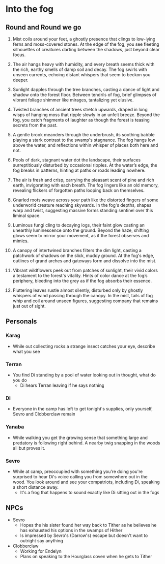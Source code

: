 # Into the fog
## Round and Round we go
1. Mist coils around your feet, a ghostly presence that clings to low-lying ferns and moss-covered stones. At the edge of the fog, you see fleeting silhouettes of creatures darting between the shadows, just beyond clear focus.

2. The air hangs heavy with humidity, and every breath seems thick with the rich, earthy smells of damp soil and decay. The fog swirls with unseen currents, echoing distant whispers that seem to beckon you deeper.

3. Sunlight dapples through the tree branches, casting a dance of light and shadow onto the forest floor. Between tendrils of fog, brief glimpses of vibrant foliage shimmer like mirages, tantalizing yet elusive.

4. Twisted branches of ancient trees stretch upwards, draped in long wisps of hanging moss that ripple slowly in an unfelt breeze. Beyond the fog, you catch fragments of laughter as though the forest is teasing secrets from the past.

5. A gentle brook meanders through the underbrush, its soothing babble playing a stark contrast to the swamp's stagnance. The fog hangs low above the water, and reflections within whisper of places both here and not.

6. Pools of dark, stagnant water dot the landscape, their surfaces surreptitiously disturbed by occasional ripples. At the water’s edge, the fog breaks in patterns, hinting at paths or roads leading nowhere.

7. The air is fresh and crisp, carrying the pleasant scent of pine and rich earth, invigorating with each breath. The fog lingers like an old memory, revealing flickers of forgotten paths looping back on themselves.

8. Gnarled roots weave across your path like the distorted fingers of some underworld creature reaching skywards. In the fog's depths, shapes warp and twist, suggesting massive forms standing sentinel over this liminal space.

9. Luminous fungi cling to decaying logs, their faint glow casting an unearthly luminescence onto the ground. Beyond the haze, shifting glows seem to mirror your movement, as if the forest observes and mimics.

10. A canopy of intertwined branches filters the dim light, casting a patchwork of shadows on the slick, muddy ground. At the fog's edge, outlines of grand arches and gateways form and dissolve into the mist.

11. Vibrant wildflowers peek out from patches of sunlight, their vivid colors a testament to the forest's vitality. Hints of color dance at the fog’s periphery, bleeding into the grey as if the fog absorbs their essence.

12. Fluttering leaves rustle almost silently, disturbed only by ghostly whispers of wind passing through the canopy. In the mist, tails of fog whip and coil around unseen figures, suggesting company that remains just out of sight.

## Personals
### Karag
- While out collecting rocks a strange insect catches your eye, describe what you see

### Terran
- You find Di standing by a pool of water looking out in thought, what do you do
    - Di hears Terran leaving if he says nothing

### Di
- Everyone in the camp has left to get tonight's supplies, only yourself, Sevro and Clobberclaw remain

### Yanaba
- While walking you get the growing sense that something large and predatory is following right behind. A nearby twig snapping in the woods all but proves it.

### Sevro
- While at camp, preoccupied with something you're doing you're surprised to hear Di's voice calling you from somewhere out in the wood. You look around and see your compatriots, including Di, speaking a short distance away.
    - It's a frog that happens to sound exactly like Di sitting out in the fogs


## NPCs
- Sevro
    - Hopes the his sister found her way back to Tither as he believes he has exhausted his options in the swamps of Hither
    - Is impressed by Sevro's (Darrow's) escape but doesn't want to outright say anything
- Clobberclaw
    - Working for Endelyn
    - Plans on speaking to the Hourglass coven when he gets to Tither
